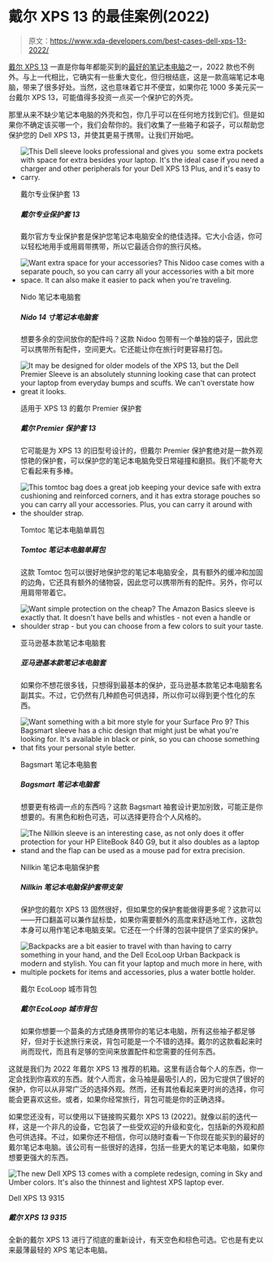 # 戴尔 XPS 13 的最佳案例(2022)

> 原文：<https://www.xda-developers.com/best-cases-dell-xps-13-2022/>

[戴尔 XPS 13](https://www.xda-developers.com/dell-xps-13-2022-review/) 一直是你每年都能买到的[最好的笔记本电脑](https://www.xda-developers.com/best-laptops/)之一，2022 款也不例外。与上一代相比，它确实有一些重大变化，但归根结底，这是一款高端笔记本电脑，带来了很多好处。当然，这也意味着它并不便宜，如果你花 1000 多美元买一台戴尔 XPS 13，可能值得多投资一点买一个保护它的外壳。

那里从来不缺少笔记本电脑的外壳和包，你几乎可以在任何地方找到它们。但是如果你不确定该买哪一个，我们会帮你的。我们收集了一些箱子和袋子，可以帮助您保护您的 Dell XPS 13，并使其更易于携带。让我们开始吧。

*   <picture>![This Dell sleeve looks professional and gives you  some extra pockets with space for extra besides your laptop. It's the ideal case if you need a charger and other peripherals for your Dell XPS 13 Plus, and it's easy to carry.](img/ce283612bdb50057d9a42915b05f2f4e.png)</picture>

    戴尔专业保护套 13

    ##### 戴尔专业保护套 13

    戴尔官方专业保护套是保护您笔记本电脑安全的绝佳选择。它大小合适，你可以轻松地用手或用肩带携带，所以它最适合你的旅行风格。

*   <picture>![Want extra space for your accessories? This Nidoo case comes with a separate pouch, so you can carry all your accessories with a bit more space. It can also make it easier to pack when you're traveling.](img/274d392d1212a927670e4c5d8fbd10e8.png)</picture>

    Nido 笔记本电脑套

    ##### Nido 14 寸笔记本电脑套

    想要多余的空间放你的配件吗？这款 Nidoo 包带有一个单独的袋子，因此您可以携带所有配件，空间更大。它还能让你在旅行时更容易打包。

*   <picture>![It may be designed for older models of the XPS 13, but the Dell Premier Sleeve is an absolutely stunning looking case that can protect your laptop from everyday bumps and scuffs. We can't overstate how great it looks.](img/2592542012afc09d22922f9741777312.png)</picture>

    适用于 XPS 13 的戴尔 Premier 保护套

    ##### 戴尔 Premier 保护套 13

    它可能是为 XPS 13 的旧型号设计的，但戴尔 Premier 保护套绝对是一款外观惊艳的保护套，可以保护您的笔记本电脑免受日常碰撞和磨损。我们不能夸大它看起来有多棒。

*   <picture>![This tomtoc bag does a great job keeping your device safe with extra cushioning and reinforced corners, and it has extra storage pouches so you can carry all your accessories. Plus, you can carry it around with the shoulder strap.](img/3536064d145d445727816efa66cf0737.png)</picture>

    Tomtoc 笔记本电脑单肩包

    ##### Tomtoc 笔记本电脑单肩包

    这款 Tomtoc 包可以很好地保护您的笔记本电脑安全，具有额外的缓冲和加固的边角，它还具有额外的储物袋，因此您可以携带所有的配件。另外，你可以用肩带带着它。

*   <picture>![Want simple protection on the cheap? The Amazon Basics sleeve is exactly that. It doesn't have bells and whistles - not even a handle or shoulder strap - but you can choose from a few colors to suit your taste.](img/26e1a880d6658009bd794a3a699f8f8a.png)</picture>

    亚马逊基本款笔记本电脑套

    ##### 亚马逊基本款笔记本电脑套

    如果你不想花很多钱，只想得到最基本的保护，亚马逊基本款笔记本电脑套名副其实。不过，它仍然有几种颜色可供选择，所以你可以得到更个性化的东西。

*   <picture>![Want something with a bit more style for your Surface Pro 9? This Bagsmart sleeve has a chic design that might just be what you're looking for. It's available in black or pink, so you can choose something that fits your personal style better.](img/30d21bb9070a46b58524cecae75062ff.png)</picture>

    Bagsmart 笔记本电脑套

    ##### Bagsmart 笔记本电脑套

    想要更有格调一点的东西吗？这款 Bagsmart 袖套设计更加别致，可能正是你想要的。有黑色和粉色可选，可以选择更符合个人风格的。

*   <picture>![The Nillkin sleeve is an interesting case, as not only does it offer protection for your HP EliteBook 840 G9, but it also doubles as a laptop stand and the flap can be used as a mouse pad for extra precision.](img/a2f714151daa1217e2db3283a44d3e68.png)</picture>

    Nillkin 笔记本电脑保护套

    ##### Nillkin 笔记本电脑保护套带支架

    保护您的戴尔 XPS 13 固然很好，但如果您的保护套能做得更多呢？这款可以——开口翻盖可以兼作鼠标垫，如果你需要额外的高度来舒适地工作，这款包本身可以用作笔记本电脑支架。它还在一个纤薄的包装中提供了坚实的保护。

*   <picture>![Backpacks are a bit easier to travel with than having to carry something in your hand, and the Dell EcoLoop Urban Backpack is modern and stylish. You can fit your laptop and much more in here, with multiple pockets for items and accessories, plus a water bottle holder.](img/1a5653945ef7621550818bb413a91469.png)</picture>

    戴尔 EcoLoop 城市背包

    ##### 戴尔 EcoLoop 城市背包

    如果你想要一个苗条的方式随身携带你的笔记本电脑，所有这些袖子都足够好，但对于长途旅行来说，背包可能是一个不错的选择。戴尔的这款看起来时尚而现代，而且有足够的空间来放置配件和您需要的任何东西。

这就是我们为 2022 年戴尔 XPS 13 推荐的机箱。这里有适合每个人的东西，你一定会找到你喜欢的东西。就个人而言，金马袖是最吸引人的，因为它提供了很好的保护，你可以从非常广泛的选择外观。然而，还有其他看起来更时尚的选择，你可能会更喜欢这些。或者，如果你经常旅行，背包可能是你的正确选择。

如果您还没有，可以使用以下链接购买戴尔 XPS 13 (2022)。就像以前的迭代一样，这是一个非凡的设备，它包装了一些受欢迎的升级和变化，包括新的外观和颜色可供选择。不过，如果你还不相信，你可以随时查看一下你现在能买到的最好的戴尔笔记本电脑。该公司有一些很好的选择，包括一些更大的笔记本电脑，如果你想要更强大的东西。

 <picture>![The new Dell XPS 13 comes with a complete redesign, coming in Sky and Umber colors. It's also the thinnest and lightest XPS laptop ever.](img/08d2cd9cbd9b1f8c7b48bc5c77b18c38.png)</picture> 

Dell XPS 13 9315

##### 戴尔 XPS 13 9315

全新的戴尔 XPS 13 进行了彻底的重新设计，有天空色和棕色可选。它也是有史以来最薄最轻的 XPS 笔记本电脑。